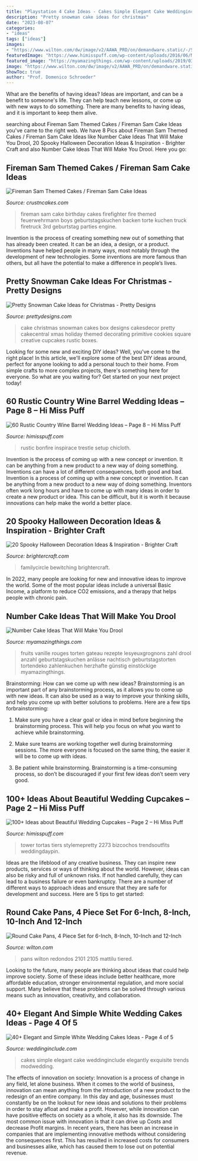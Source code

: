 ```yaml
---
title: "Playstation 4 Cake Ideas - Cakes Simple Elegant Cake Weddinginclude Elegantly Exquisite Trends Modwedding"
description: "Pretty snowman cake ideas for christmas"
date: "2023-08-07"
categories:
- "ideas"
tags: ["ideas"]
images:
- "https://www.wilton.com/dw/image/v2/AAWA_PRD/on/demandware.static/-/Sites-wilton-product-master/default/dwfdf052c3/images/product/2105-2101/2105-2101-Wilton-Round-Cake-Pans-4-Piece-Set-for-6-Inch-8-Inch-10-Inch-and-12-Inch-Cakes-L1.jpg?sw=1440&amp;sh=750&amp;sm=fit"
featuredImage: "https://www.himisspuff.com/wp-content/uploads/2016/06/Mini-Wedding-Cake-Wedding-Cupcake-29.jpg"
featured_image: "https://myamazingthings.com/wp-content/uploads/2019/03/number-cake-2.jpeg"
image: "https://www.wilton.com/dw/image/v2/AAWA_PRD/on/demandware.static/-/Sites-wilton-product-master/default/dwfdf052c3/images/product/2105-2101/2105-2101-Wilton-Round-Cake-Pans-4-Piece-Set-for-6-Inch-8-Inch-10-Inch-and-12-Inch-Cakes-L1.jpg?sw=1440&amp;sh=750&amp;sm=fit"
ShowToc: true
author: "Prof. Domenico Schroeder"
---
```



What are the benefits of having ideas?
Ideas are important, and can be a benefit to someone's life. They can help teach new lessons, or come up with new ways to do something. There are many benefits to having ideas, and it is important to keep them alive.

	

		
searching about Fireman Sam Themed Cakes / Fireman Sam Cake Ideas you've came to the right web. We have 8 Pics about Fireman Sam Themed Cakes / Fireman Sam Cake Ideas like Number Cake Ideas That Will Make You Drool, 20 Spooky Halloween Decoration Ideas &amp; Inspiration - Brighter Craft and also Number Cake Ideas That Will Make You Drool. Here you go:
		
    
## Fireman Sam Themed Cakes / Fireman Sam Cake Ideas

<img loading=lazy src="http://www.crustncakes.com/blog/wp-content/uploads/2015/11/19c9dd09d9a6ce1241b28cae1ebe8175.jpg" onerror="this.onerror=null;this.src='https://tse1.mm.bing.net/th?id=OIP.xGCVMOOLkKwlN9L9Fslm4AHaJ4&amp;pid=15.1';" alt="Fireman Sam Themed Cakes / Fireman Sam Cake Ideas">

_Source: crustncakes.com_

>fireman sam cake birthday cakes firefighter fire themed feuerwehrmann boys geburtstagskuchen backen torte kuchen truck firetruck 3rd geburtstag parties engine. 

	

Invention is the process of creating something new out of something that has already been created. It can be an idea, a design, or a product. Inventions have helped people in many ways, most notably through the development of new technologies. Some inventions are more famous than others, but all have the potential to make a difference in people’s lives.

    
## Pretty Snowman Cake Ideas For Christmas - Pretty Designs

<img loading=lazy src="http://www.prettydesigns.com/wp-content/uploads/2014/12/900x900px-LL-6418d956_image.jpeg" onerror="this.onerror=null;this.src='https://tse3.mm.bing.net/th?id=OIP.z7IUwrLwmyAL1eC9LG_pDwHaJ_&amp;pid=15.1';" alt="Pretty Snowman Cake Ideas for Christmas - Pretty Designs">

_Source: prettydesigns.com_

>cake christmas snowman cakes box designs cakesdecor pretty cakecentral xmas holiday themed decorating primitive cookies square creative cupcakes rustic boxes. 

	

Looking for some new and exciting DIY ideas? Well, you've come to the right place! In this article, we'll explore some of the best DIY ideas around, perfect for anyone looking to add a personal touch to their home. From simple crafts to more complex projects, there's something here for everyone. So what are you waiting for? Get started on your next project today!

    
## 60 Rustic Country Wine Barrel Wedding Ideas – Page 8 – Hi Miss Puff

<img loading=lazy src="https://www.himisspuff.com/wp-content/uploads/2017/01/Wine-barrels-trestle-table-top.jpg" onerror="this.onerror=null;this.src='https://tse2.mm.bing.net/th?id=OIP.sfeH8HCw_U2CklUOZvGPvwHaJ4&amp;pid=15.1';" alt="60 Rustic Country Wine Barrel Wedding Ideas – Page 8 – Hi Miss Puff">

_Source: himisspuff.com_

>rustic bonfire inspirace trestle setup chicloth. 

	

Invention is the process of coming up with a new concept or invention. It can be anything from a new product to a new way of doing something. Inventions can have a lot of different consequences, both good and bad.
Invention is a process of coming up with a new concept or invention. It can be anything from a new product to a new way of doing something. Inventors often work long hours and have to come up with many ideas in order to create a new product or idea. This can be difficult, but it is worth it because innovations can help make the world a better place.

    
## 20 Spooky Halloween Decoration Ideas &amp; Inspiration - Brighter Craft

<img loading=lazy src="https://brightercraft.com/wp-content/uploads/2019/10/First-Slide-769x1024.jpg" onerror="this.onerror=null;this.src='https://tse4.mm.bing.net/th?id=OIP.-y3Ampz9R75Ew2MEtPxYrgHaJ3&amp;pid=15.1';" alt="20 Spooky Halloween Decoration Ideas &amp; Inspiration - Brighter Craft">

_Source: brightercraft.com_

>familycircle bewitching brightercraft. 

	

In 2022, many people are looking for new and innovative ideas to improve the world. Some of the most popular ideas include a universal Basic Income, a platform to reduce CO2 emissions, and a therapy that helps people with chronic pain.

    
## Number Cake Ideas That Will Make You Drool

<img loading=lazy src="https://myamazingthings.com/wp-content/uploads/2019/03/number-cake-2.jpeg" onerror="this.onerror=null;this.src='https://tse3.mm.bing.net/th?id=OIP.E29eEa2rx0G8qeTl-muYAAHaLH&amp;pid=15.1';" alt="Number Cake Ideas That Will Make You Drool">

_Source: myamazingthings.com_

>fruits vanille rouges torten gateau rezepte lesyeuxgrognons zahl drool anzahl geburtstagskuchen anlässe nachtisch geburtstagstorten tortendeko zahlenkuchen herzhafte günstig einstöckige myamazingthings. 

	

Brainstorming: How can we come up with new ideas?
Brainstorming is an important part of any brainstorming process, as it allows you to come up with new ideas. It can also be used as a way to improve your thinking skills, and help you come up with better solutions to problems. Here are a few tips forbrainstorming:
1. Make sure you have a clear goal or idea in mind before beginning the brainstorming process. This will help you focus on what you want to achieve while brainstorming.

2. Make sure teams are working together well during brainstorming sessions. The more everyone is focused on the same thing, the easier it will be to come up with ideas.

3. Be patient while brainstorming. Brainstorming is a time-consuming process, so don’t be discouraged if your first few ideas don’t seem very good.

    
## 100+ Ideas About Beautiful Wedding Cupcakes – Page 2 – Hi Miss Puff

<img loading=lazy src="https://www.himisspuff.com/wp-content/uploads/2016/06/Mini-Wedding-Cake-Wedding-Cupcake-29.jpg" onerror="this.onerror=null;this.src='https://tse4.mm.bing.net/th?id=OIP.JZjPjrcw6bzQX9uXlw-j1wHaLH&amp;pid=15.1';" alt="100+ Ideas about Beautiful Wedding Cupcakes – Page 2 – Hi Miss Puff">

_Source: himisspuff.com_

>tower tortas tiers stylemepretty 2273 bizcochos trendsoutfits weddingdaypin. 

	

Ideas are the lifeblood of any creative business. They can inspire new products, services or ways of thinking about the world. However, ideas can also be risky and full of unknown risks. If not handled carefully, they can lead to a business failure or even bankruptcy. There are a number of different ways to approach ideas and ensure that they are safe for development and success. Here are 5 tips to get started:

    
## Round Cake Pans, 4 Piece Set For 6-Inch, 8-Inch, 10-Inch And 12-Inch

<img loading=lazy src="https://www.wilton.com/dw/image/v2/AAWA_PRD/on/demandware.static/-/Sites-wilton-product-master/default/dwfdf052c3/images/product/2105-2101/2105-2101-Wilton-Round-Cake-Pans-4-Piece-Set-for-6-Inch-8-Inch-10-Inch-and-12-Inch-Cakes-L1.jpg?sw=1440&amp;sh=750&amp;sm=fit" onerror="this.onerror=null;this.src='https://tse1.mm.bing.net/th?id=OIP.WLgQ3aBsb4cj-NwogaqZqQHaHa&amp;pid=15.1';" alt="Round Cake Pans, 4 Piece Set for 6-Inch, 8-Inch, 10-Inch and 12-Inch">

_Source: wilton.com_

>pans wilton redondos 2101 2105 mattilu tiered. 

	

Looking to the future, many people are thinking about ideas that could help improve society. Some of these ideas include better healthcare, more affordable education, stronger environmental regulation, and more social support. Many believe that these problems can be solved through various means such as innovation, creativity, and collaboration.

    
## 40+ Elegant And Simple White Wedding Cakes Ideas - Page 4 Of 5

<img loading=lazy src="https://www.weddinginclude.com/wp-content/uploads/2016/08/wedding-cakes-2016.jpg" onerror="this.onerror=null;this.src='https://tse3.mm.bing.net/th?id=OIP.L0BvoaVidWqdmhxe-I5R-gHaLl&amp;pid=15.1';" alt="40+ Elegant and Simple White Wedding Cakes Ideas - Page 4 of 5">

_Source: weddinginclude.com_

>cakes simple elegant cake weddinginclude elegantly exquisite trends modwedding. 

	

The effects of innovation on society:
Innovation is a process of change in any field, let alone business. When it comes to the world of business, innovation can mean anything from the introduction of a new product to the redesign of an entire company. In this day and age, businesses must constantly be on the lookout for new ideas and solutions to their problems in order to stay afloat and make a profit.
However, while innovation can have positive effects on society as a whole, it also has its downside. The most common issue with innovation is that it can drive up Costs and decrease Profit margins. In recent years, there has been an increase in companies that are implementing innovative methods without considering the consequences first. This has resulted in increased costs for consumers and businesses alike, which has caused them to lose out on potential revenue.

